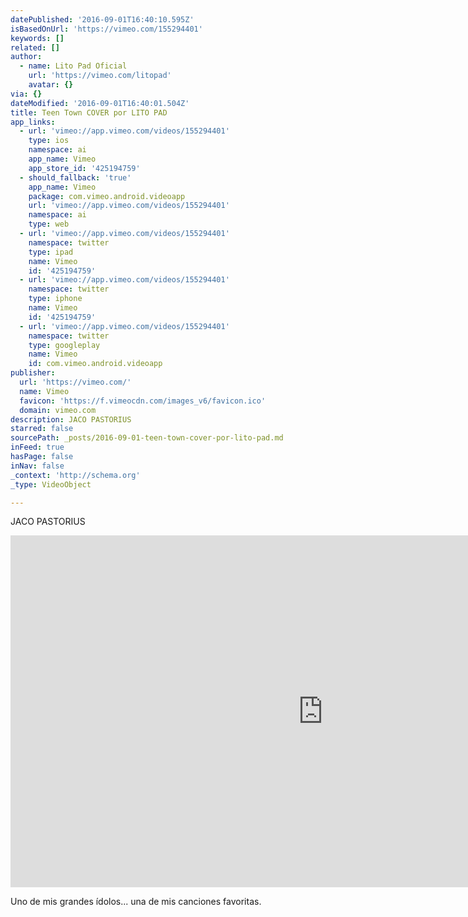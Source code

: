 ```yaml
---
datePublished: '2016-09-01T16:40:10.595Z'
isBasedOnUrl: 'https://vimeo.com/155294401'
keywords: []
related: []
author:
  - name: Lito Pad Oficial
    url: 'https://vimeo.com/litopad'
    avatar: {}
via: {}
dateModified: '2016-09-01T16:40:01.504Z'
title: Teen Town COVER por LITO PAD
app_links:
  - url: 'vimeo://app.vimeo.com/videos/155294401'
    type: ios
    namespace: ai
    app_name: Vimeo
    app_store_id: '425194759'
  - should_fallback: 'true'
    app_name: Vimeo
    package: com.vimeo.android.videoapp
    url: 'vimeo://app.vimeo.com/videos/155294401'
    namespace: ai
    type: web
  - url: 'vimeo://app.vimeo.com/videos/155294401'
    namespace: twitter
    type: ipad
    name: Vimeo
    id: '425194759'
  - url: 'vimeo://app.vimeo.com/videos/155294401'
    namespace: twitter
    type: iphone
    name: Vimeo
    id: '425194759'
  - url: 'vimeo://app.vimeo.com/videos/155294401'
    namespace: twitter
    type: googleplay
    name: Vimeo
    id: com.vimeo.android.videoapp
publisher:
  url: 'https://vimeo.com/'
  name: Vimeo
  favicon: 'https://f.vimeocdn.com/images_v6/favicon.ico'
  domain: vimeo.com
description: JACO PASTORIUS
starred: false
sourcePath: _posts/2016-09-01-teen-town-cover-por-lito-pad.md
inFeed: true
hasPage: false
inNav: false
_context: 'http://schema.org'
_type: VideoObject

---
```

JACO PASTORIUS

<iframe src="https://cdn.embedly.com/widgets/media.html?src=https%3A%2F%2Fplayer.vimeo.com%2Fvideo%2F155294401&amp;url=https%3A%2F%2Fvimeo.com%2F155294401&amp;image=https%3A%2F%2Fi.vimeocdn.com%2Fvideo%2F556017525_1280.jpg&amp;key=b7d04c9b404c499eba89ee7072e1c4f7&amp;type=text%2Fhtml&amp;schema=vimeo" width="1000" height="563" scrolling="no" frameborder="0" allowfullscreen="" style=""></iframe>

Uno de mis grandes ídolos... una de mis canciones favoritas.